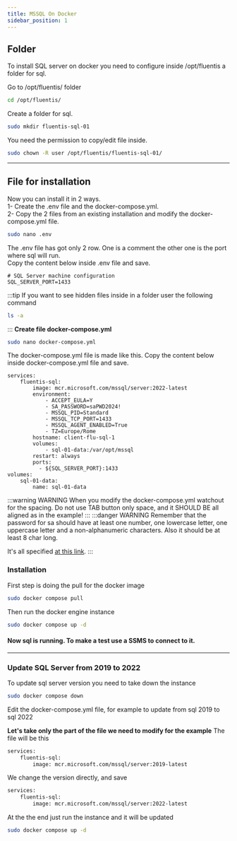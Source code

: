 ```yaml
---
title: MSSQL On Docker
sidebar_position: 1
---
```


## Folder

To install SQL server on docker you need to configure inside /opt/fluentis a folder for sql.

Go to /opt/fluentis/ folder

``` bash
cd /opt/fluentis/
```
Create a folder for sql.

``` bash
sudo mkdir fluentis-sql-01
```
You need the permission to copy/edit file inside.

``` bash
sudo chown -R user /opt/fluentis/fluentis-sql-01/
```
---

## File for installation
Now you can install it in 2 ways.  
1- Create the .env file and the docker-compose.yml.  
2- Copy the 2 files from an existing installation and modify the docker-compose.yml file.  

``` bash
sudo nano .env
```
The .env file has got only 2 row. One is a comment the other one is the port where sql will run.  
Copy the content below inside .env file and save.

```title="env"
# SQL Server machine configuration
SQL_SERVER_PORT=1433
```
:::tip
If you want to see hidden files inside in a folder user the following command
``` bash
ls -a
```
:::
**Create file docker-compose.yml**
``` bash
sudo nano docker-compose.yml 
```

The docker-compose.yml file is made like this.
Copy the content below inside docker-compose.yml file and save.
```title="docker-compose.yml"
services:
    fluentis-sql:
        image: mcr.microsoft.com/mssql/server:2022-latest
        environment:
            - ACCEPT_EULA=Y    
            - SA_PASSWORD=saPWD2024!
            - MSSQL_PID=Standard
            - MSSQL_TCP_PORT=1433
            - MSSQL_AGENT_ENABLED=True
            - TZ=Europe/Rome
        hostname: client-flu-sql-1
        volumes:
            - sql-01-data:/var/opt/mssql
        restart: always
        ports: 
          - ${SQL_SERVER_PORT}:1433
volumes:
    sql-01-data:
        name: sql-01-data
```
:::warning WARNING
When you modify the docker-compose.yml watchout for the spacing. Do not use TAB button only space, and it SHOULD BE all aligned as in the example!
:::
:::danger WARNING
Remember that the password for sa should have at least one number, one lowercase letter, one uppercase letter and a non-alphanumeric characters. Also it should be at least 8 char long. 

It's all specified [at this link](https://learn.microsoft.com/en-us/sql/relational-databases/security/password-policy?view=sql-server-ver16). 
:::

### Installation

First step is doing the pull for the docker image
``` bash
sudo docker compose pull
```

Then run the docker engine instance
``` bash
sudo docker compose up -d
```

#### Now sql is running. To make a test use a SSMS to connect to it.
---
### Update SQL Server from 2019 to 2022

To update sql server version you need to take down the instance
``` bash
sudo docker compose down
```

Edit the docker-compose.yml file, for example to update from sql 2019 to sql 2022

**Let's take only the part of the file we need to modify for the example**
The file will be this
``` bash title="docker-compose.yml"
services:
    fluentis-sql:
        image: mcr.microsoft.com/mssql/server:2019-latest
```

We change the version directly, and save
``` bash title="docker-compose.yml"
services:
    fluentis-sql:
        image: mcr.microsoft.com/mssql/server:2022-latest
```

At the the end just run the instance and it will be updated
``` bash
sudo docker compose up -d
```
